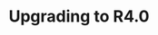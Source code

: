 ---
lang: en
layout: doc
permalink: /doc/upgrade/4.0/
redirect_from:
- /doc/upgrade-to-r4.0/
- /en/doc/upgrade-to-r4.0/
- /doc/UpgradeToR4.0/
- /doc/UpgradeToR4.0rc1/
redirect_to: https://qubes-doc-rst.readthedocs.io/en/latest/user/downloading-installing-upgrading/upgrade/4_0.html
ref: 162
title: Upgrading to R4.0
---